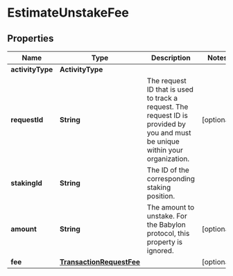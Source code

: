 

# EstimateUnstakeFee


## Properties

| Name | Type | Description | Notes |
|------------ | ------------- | ------------- | -------------|
|**activityType** | **ActivityType** |  |  |
|**requestId** | **String** | The request ID that is used to track a request. The request ID is provided by you and must be unique within your organization. |  [optional] |
|**stakingId** | **String** | The ID of the corresponding staking position. |  |
|**amount** | **String** | The amount to unstake. For the Babylon protocol, this property is ignored. |  [optional] |
|**fee** | [**TransactionRequestFee**](TransactionRequestFee.md) |  |  [optional] |



